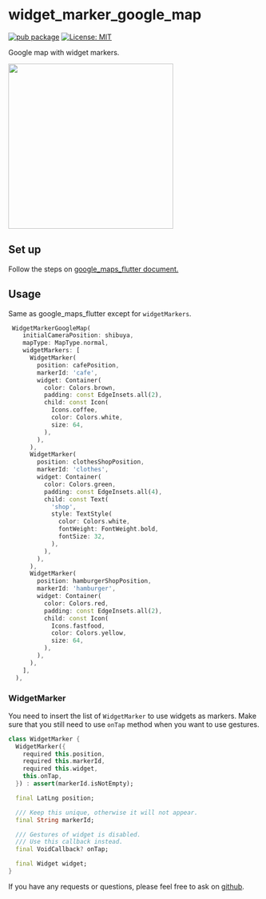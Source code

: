 # widget_marker_google_map

[![pub package](https://img.shields.io/pub/v/widget_marker_google_map.svg)](https://pub.dev/packages/detectable_text_field) <a href="https://opensource.org/licenses/MIT"><img src="https://img.shields.io/badge/license-MIT-purple.svg" alt="License: MIT"></a>

Google map with widget markers.

<img src="https://user-images.githubusercontent.com/43510799/142984717-853a7686-503e-4e2c-b090-9767e25fb8d3.png" width=330>

## Set up
Follow the steps on [google_maps_flutter document.](https://pub.dev/packages/google_maps_flutter#getting-started)

## Usage

Same as google_maps_flutter except for `widgetMarkers`.

```dart
 WidgetMarkerGoogleMap(
    initialCameraPosition: shibuya,
    mapType: MapType.normal,
    widgetMarkers: [
      WidgetMarker(
        position: cafePosition,
        markerId: 'cafe',
        widget: Container(
          color: Colors.brown,
          padding: const EdgeInsets.all(2),
          child: const Icon(
            Icons.coffee,
            color: Colors.white,
            size: 64,
          ),
        ),
      ),
      WidgetMarker(
        position: clothesShopPosition,
        markerId: 'clothes',
        widget: Container(
          color: Colors.green,
          padding: const EdgeInsets.all(4),
          child: const Text(
            'shop',
            style: TextStyle(
              color: Colors.white,
              fontWeight: FontWeight.bold,
              fontSize: 32,
            ),
          ),
        ),
      ),
      WidgetMarker(
        position: hamburgerShopPosition,
        markerId: 'hamburger',
        widget: Container(
          color: Colors.red,
          padding: const EdgeInsets.all(2),
          child: const Icon(
            Icons.fastfood,
            color: Colors.yellow,
            size: 64,
          ),
        ),
      ),
    ],
  ),
```

### WidgetMarker

You need to insert the list of `WidgetMarker` to use widgets as markers. 
Make sure that you still need to use `onTap` method when you want to use gestures.

```widget_marker.dart
class WidgetMarker {
  WidgetMarker({
    required this.position,
    required this.markerId,
    required this.widget,
    this.onTap,
  }) : assert(markerId.isNotEmpty);

  final LatLng position;

  /// Keep this unique, otherwise it will not appear.
  final String markerId;

  /// Gestures of widget is disabled.
  /// Use this callback instead.
  final VoidCallback? onTap;

  final Widget widget;
}
```

If you have any requests or questions, please feel free to ask on [github](https://github.com/santa112358/widget_marker_google_map/issues).

